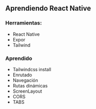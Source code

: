 ## Aprendiendo React Native

### Herramientas:

- React Native
- Expor
- Tailwind

### Aprendido

- Tailwindcss install
- Enrutado
- Navegación
- Rutas dinámicas
- ScreenLayout
- CORS
- TABS
